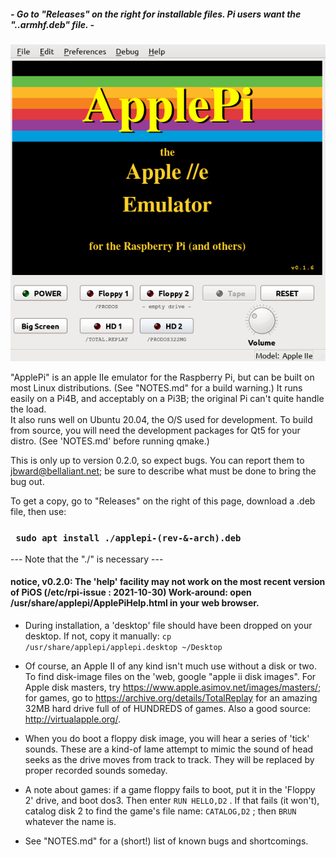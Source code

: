 
#####  - Go to "Releases" on the right for installable files. Pi users want the "..armhf.deb" file. -
![Screenshot of ApplePi](https://github.com/FZBunny/applepi/blob/main/images/Screenshot_2021-10-20_10-40-48.png)

"ApplePi" is an apple IIe emulator for the Raspberry Pi, but can be built on most Linux distributions. (See "NOTES.md" for a build warning.)
It runs easily on a Pi4B, and acceptably on a Pi3B; the original Pi can't quite handle the load.  
It also runs well on Ubuntu 20.04, the O/S used for development.  To build from source, you will need the development packages for Qt5 for your distro. (See 'NOTES.md' before running qmake.)

This is only up to version 0.2.0, so expect bugs.   You can report them to jbward@bellaliant.net; be sure to describe what must be done to bring the bug out.

To get a copy, go to "Releases" on the right of this page, download a .deb file, then use: 

###  ``` sudo apt install ./applepi-(rev-&-arch).deb``` 
--- Note that the "./" is necessary ---
   

#### notice, v0.2.0: The 'help' facility may not work on the most recent version of PiOS (/etc/rpi-issue : 2021-10-30) Work-around: open /usr/share/applepi/ApplePiHelp.html in your web browser.
   
   
- During installation, a 'desktop' file should have been dropped on your desktop.  If not, copy it manually: ```cp /usr/share/applepi/applepi.desktop ~/Desktop``` 
- Of course, an Apple II of any kind isn't much use without a disk or two. To find disk-image files on the 'web, google "apple ii disk images".  For Apple disk masters, try https://www.apple.asimov.net/images/masters/;  for games, go to https://archive.org/details/TotalReplay for an amazing 32MB hard drive full of of HUNDREDS of games.  Also a good source: http://virtualapple.org/. 

- When you do boot a floppy disk image, you will hear a series of 'tick' sounds.  These are a kind-of lame attempt to mimic the sound of head seeks as the drive moves from track to track. They will be replaced by proper recorded sounds someday.
- A note about games:  if a game floppy fails to boot, put it in the 'Floppy 2' drive, and boot dos3. Then enter   ``` RUN HELLO,D2 ``` . If that fails (it won't), catalog disk 2 to find the game's file name: ``` CATALOG,D2 ``` ; then ``` BRUN ``` whatever the name is.   
- See "NOTES.md" for a (short!) list of known bugs and shortcomings.

 
